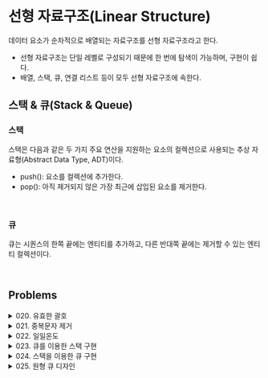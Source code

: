 # 선형 자료구조(Linear Structure)
데이터 요소가 순차적으로 배열되는 자료구조를 선형 자료구조라고 한다.
- 선형 자료구조는 단일 레벨로 구성되기 때문에 한 번에 탐색이 가능하며, 구현이 쉽다.
- 배열, 스택, 큐, 연결 리스트 등이 모두 선형 자료구조에 속한다.

## 스택 & 큐(Stack & Queue)
### 스택
스택은 다음과 같은 두 가지 주요 연산을 지원하는 요소의 컬렉션으로 사용되는 추상 자료형(Abstract Data Type, ADT)이다.
- push(): 요소를 컬렉션에 추가한다.
- pop(): 아직 제거되지 않은 가장 최근에 삽입된 요소를 제거한다.

</br>

### 큐
큐는 시퀀스의 한쪽 끝에는 엔티티를 추가하고, 다른 반대쪽 끝에는 제거할 수 있는 엔티티 컬렉션이다.

</br>

## Problems
<details>
<summary>020. 유효한 괄호</summary>
<div markdown='1'>

---
1. 스택 일치 여부 판별
```python
def isValid(self, s: str) -> bool:
    stack = []
    table = {
        ')': '(',
        ']': '[',
        '}': '{'
    }

    # 스택 이용 예외 처리 및 일치 여부 판별
    for char in s:
        if char not in table:
            stack.append(char)
        elif not stack or table[char] != stack.pop():
            return False
    
    return len(stack) == 0
```
---
</div>
</details>


<details>
<summary>021. 중복문자 제거</summary>
<div markdown='1'>

---
1. 재귀를 이용한 분리
```python
def removeDuplicateLetters(self, s: str) -> str:
    # 집합으로 정렬
    for char in sorted(set(s)):
        suffix = s[s.index(char): ]
        # 전체 집합과 접미사 집합이 일치할 때 분리 진행
        if set(s) == set(suffix):
            return char + removeDuplicateLetters(suffix.replace(char, ''))
    return ''
```
- lexicographical order: 사전에서 가장 먼저 찾을 수 있는 순서
- 중복 문자를 제외한 알파벳 순으로 문자열 입력값을 모두 정렬한 다음, 가장 빠른 접미사 a부터 접미사 suffix를 분리하여 확인한다.

2. 스택을 이용한 문자 제거
```python
from collections import Counter
def removeDuplicateLetters(self, s: str) -> str:
    counter, seen, stack = Counter(s), set(), []

    for char in s:
        counter[char] -= 1
        if char in seen:
            continue
        # 뒤에 붙일 문자가 남아 있다면 스택에서 제거
        while stack and char < stack[-1] and counter[stack[-1]] > 0:
            seen.remove(stack.pop())
        stack.append(char)
        seen.add(char)

    return ''.join(stack)
```
- 만일 현재 문자 char가 스택에 쌓여 있는 문자(이전 문자보다 앞선 문자)이고, 뒤에 다시 붙일 문자가 남아 있다면(카운터가 0 이상이라면), 쌓아둔 걸 꺼내서 없앤다.
---
</div>
</details>


<details>
<summary>022. 일일온도</summary>
<div markdown='1'>

---
1. 스택 값 비교
```python
def dailyTemperatures(self, temperatures: List[int]) -> List[int]:
    answer = [0] * len(temperatures)
    stack = []
    for i, cur in enumerate(temperatures):
        # 현재 온도가 스택 값보다 높다면 정답 처리
        while stack and cur > temperatures[stack[-1]]:
            last = stack.pop()
            answer[last] = i - last
        stack.append(i)

    return answer
```
---
</div>
</details>


<details>
<summary>023. 큐를 이용한 스택 구현</summary>
<div markdown='1'>

---
1. push()할 때 큐를 이용해 재정렬
```python
from collections import deque

class MyStack:
    def __init__(self):
        self.q = deque()
    
    def push(self, x):
        self.q.append(x)
        # 요소 삽입 후 매 앞에 두는 상태로 재정렬
        for _ in range(len(self.q) - 1):
            self.q.append(self.q.popleft())
    
    def pop(self):
        return self.q.popleft()
    
    def top(self):
        return self.q[0]
    
    def empty(self):
        return len(self.q) == 0
```
---
</div>
</details>


<details>
<summary>024. 스택을 이용한 큐 구현</summary>
<div markdown='1'>

---
1. 스택 2개 사용
```python
class MyQueue:
    def __init__(self):
        self.input = []
        self.output = []

    def push(self, x):
        self.input.append(x)
    
    def pop(self):
        self.peek()
        return self.output.pop()
    
    def peek(self):
        # output이 없으면 모두 재입력
        if not self.output:
            while self.input:
                self.output.append(self.input.pop())
        return self.output[-1]
    
    def empty(self):
        return self.input == [] and self.output == []
```
---
</div>
</details>


<details>
<summary>025. 원형 큐 디자인</summary>
<div markdown='1'>

---
1. 배열을 이용한 풀이
```python
class MyCircularQueue:
    def __init__(self, k: int):
        self.q = [None] * k
        self.maxlen = k
        self.p1 = 0
        self.p2 = 0
    
    # enQueue(): rear 포인터 이동
    def enQueue(self, value: int) -> bool:
        if self.q[self.p2] is None:
            self.q[self.p2] = value
            self.p2 = (self.p2 + 1) % self.maxlen
            return True
        else:
            return False
    
    # deQueue(): front 포인터 이동
    def deQueue(self) -> bool:
        if self.q[self.p1] is None:
            return False
        else:
            self.q[self.p1] = None
            self.p1 = (self.p1 + 1) % self.maxlen
            return True
    
    def Front(self) -> int:
        return -1 if self.q[self.p1] is None else self.q[self.p1]
    
    def Rear(self) -> int:
        return -1 if self.q[self.p2 - 1] is None else self.q[self.p2 - 1]
    
    def isEmpty(self) -> bool:
        return self.p1 == self.p2 and self.q[self.p1] is None
    
    def isFull(self) -> bool:
        return self.p1 == self.p2 and self.q[self.p1] is not None
```
---
</div>
</details>